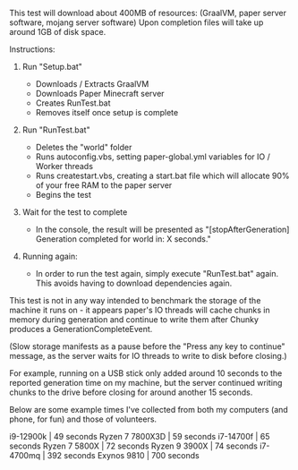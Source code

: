 This test will download about 400MB of resources:
(GraalVM, paper server software, mojang server software)
Upon completion files will take up around 1GB of disk space.

Instructions:
1. Run "Setup.bat"
    - Downloads / Extracts GraalVM
    - Downloads Paper Minecraft server
    - Creates RunTest.bat
    - Removes itself once setup is complete

2. Run "RunTest.bat"
    - Deletes the "world" folder
    - Runs autoconfig.vbs, setting paper-global.yml
    variables for IO / Worker threads
    - Runs createstart.vbs, creating a start.bat file
    which will allocate 90% of your free RAM to the
    paper server
    - Begins the test

3. Wait for the test to complete
    - In the console, the result will be presented as
    "[stopAfterGeneration] Generation completed for world in: X seconds."

4. Running again:
    - In order to run the test again, simply
    execute "RunTest.bat" again. This avoids having
    to download dependencies again. 

This test is not in any way intended to benchmark
the storage of the machine it runs on - it appears
paper's IO threads will cache chunks in memory during
generation and continue to write them after
Chunky produces a GenerationCompleteEvent.

(Slow storage manifests as a pause before the
"Press any key to continue" message, as the 
server waits for IO threads to write to disk
before closing.)

For example, running on a USB stick only added around
10 seconds to the reported generation time on my machine,
but the server continued writing chunks to the drive
before closing for around another 15 seconds.

Below are some example times I've collected from
both my computers (and phone, for fun) and those of volunteers.

i9-12900k       |   49 seconds
Ryzen 7 7800X3D |   59 seconds
i7-14700f       |   65 seconds
Ryzen 7 5800X   |   72 seconds
Ryzen 9 3900X   |   74 seconds
i7-4700mq       |   392 seconds
Exynos 9810     |   700 seconds